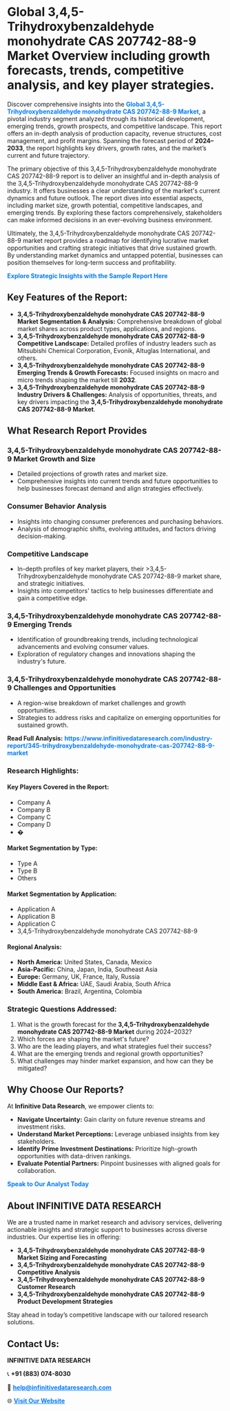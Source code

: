 <h1>Global 3,4,5-Trihydroxybenzaldehyde monohydrate CAS 207742-88-9 Market Overview including growth forecasts, trends, competitive analysis, and key player strategies.</h1>
<p>
Discover comprehensive insights into the 
<a href="https://www.infinitivedataresearch.com/industry-report/345-trihydroxybenzaldehyde-monohydrate-cas-207742-88-9-market" rel="dofollow" style="color: #007BFF; text-decoration: none;"><strong>Global 3,4,5-Trihydroxybenzaldehyde monohydrate CAS 207742-88-9 Market</strong></a>, a pivotal industry segment analyzed through its historical development, emerging trends, growth prospects, and competitive landscape. This report offers an in-depth analysis of production capacity, revenue structures, cost management, and profit margins. Spanning the forecast period of <strong>2024–2033</strong>, the report highlights key drivers, growth rates, and the market’s current and future trajectory.
</p>
<p>
The primary objective of this 3,4,5-Trihydroxybenzaldehyde monohydrate CAS 207742-88-9 report is to deliver an insightful and in-depth analysis of the 3,4,5-Trihydroxybenzaldehyde monohydrate CAS 207742-88-9 industry. It offers businesses a clear understanding of the market's current dynamics and future outlook. The report dives into essential aspects, including market size, growth potential, competitive landscapes, and emerging trends. By exploring these factors comprehensively, stakeholders can make informed decisions in an ever-evolving business environment.
</p>
<p>
Ultimately, the 3,4,5-Trihydroxybenzaldehyde monohydrate CAS 207742-88-9 market report provides a roadmap for identifying lucrative market opportunities and crafting strategic initiatives that drive sustained growth. By understanding market dynamics and untapped potential, businesses can position themselves for long-term success and profitability.
</p>
<p>
<a href="https://www.infinitivedataresearch.com/request-sample/reportId=102340" style="color: #007BFF; text-decoration: none;"><strong>Explore Strategic Insights with the Sample Report Here</strong></a>
</p>

<h2>Key Features of the Report:</h2>
<ul>
<li><strong>3,4,5-Trihydroxybenzaldehyde monohydrate CAS 207742-88-9 Market Segmentation & Analysis:</strong> Comprehensive breakdown of global market shares across product types, applications, and regions.</li>
<li><strong>3,4,5-Trihydroxybenzaldehyde monohydrate CAS 207742-88-9 Competitive Landscape:</strong> Detailed profiles of industry leaders such as Mitsubishi Chemical Corporation, Evonik, Altuglas International, and others.</li>
<li><strong>3,4,5-Trihydroxybenzaldehyde monohydrate CAS 207742-88-9 Emerging Trends & Growth Forecasts:</strong> Focused insights on macro and micro trends shaping the market till <strong>2032</strong>.</li>
<li><strong>3,4,5-Trihydroxybenzaldehyde monohydrate CAS 207742-88-9 Industry Drivers & Challenges:</strong> Analysis of opportunities, threats, and key drivers impacting the <strong>3,4,5-Trihydroxybenzaldehyde monohydrate CAS 207742-88-9 Market</strong>.</li>
</ul>

<h2>What Research Report Provides</h2>
<h3>3,4,5-Trihydroxybenzaldehyde monohydrate CAS 207742-88-9 Market Growth and Size</h3>
<ul>
<li>Detailed projections of growth rates and market size.</li>
<li>Comprehensive insights into current trends and future opportunities to help businesses forecast demand and align strategies effectively.</li>
</ul>

<h3>Consumer Behavior Analysis</h3>
<ul>
<li>Insights into changing consumer preferences and purchasing behaviors.</li>
<li>Analysis of demographic shifts, evolving attitudes, and factors driving decision-making.</li>
</ul>

<h3>Competitive Landscape</h3>
<ul>
<li>In-depth profiles of key market players, their >3,4,5-Trihydroxybenzaldehyde monohydrate CAS 207742-88-9 market share, and strategic initiatives.</li>
<li>Insights into competitors' tactics to help businesses differentiate and gain a competitive edge.</li>
</ul>

<h3>3,4,5-Trihydroxybenzaldehyde monohydrate CAS 207742-88-9 Emerging Trends</h3>
<ul>
<li>Identification of groundbreaking trends, including technological advancements and evolving consumer values.</li>
<li>Exploration of regulatory changes and innovations shaping the industry's future.</li>
</ul>

<h3>3,4,5-Trihydroxybenzaldehyde monohydrate CAS 207742-88-9 Challenges and Opportunities</h3>
<ul>
<li>A region-wise breakdown of market challenges and growth opportunities.</li>
<li>Strategies to address risks and capitalize on emerging opportunities for sustained growth.</li>
</ul>
<p><strong>Read Full Analysis:</strong> <a href="https://www.infinitivedataresearch.com/industry-report/345-trihydroxybenzaldehyde-monohydrate-cas-207742-88-9-market" rel="dofollow" style="color: #007BFF; text-decoration: none;"><strong>https://www.infinitivedataresearch.com/industry-report/345-trihydroxybenzaldehyde-monohydrate-cas-207742-88-9-market</strong></a></p>
<h3>Research Highlights:</h3>
<h4>Key Players Covered in the Report:</h4>
<ul><li>Company A</li><li>Company B</li><li>Company C</li><li>Company D</li><li>�</li></ul>
<h4>Market Segmentation by Type:</h4>
<ul><li>Type A</li><li>Type B</li><li>Others</li></ul>
<h4>Market Segmentation by Application:</h4>
<ul><li>Application A</li><li>Application B</li><li>Application C</li><li>3,4,5-Trihydroxybenzaldehyde monohydrate CAS 207742-88-9</li></ul>

<h4>Regional Analysis:</h4>
<ul>
<li><strong>North America:</strong> United States, Canada, Mexico</li>
<li><strong>Asia-Pacific:</strong> China, Japan, India, Southeast Asia</li>
<li><strong>Europe:</strong> Germany, UK, France, Italy, Russia</li>
<li><strong>Middle East & Africa:</strong> UAE, Saudi Arabia, South Africa</li>
<li><strong>South America:</strong> Brazil, Argentina, Colombia</li>
</ul>

<h3>Strategic Questions Addressed:</h3>
<ol>
<li>What is the growth forecast for the <strong>3,4,5-Trihydroxybenzaldehyde monohydrate CAS 207742-88-9 Market</strong> during 2024–2032?</li>
<li>Which forces are shaping the market's future?</li>
<li>Who are the leading players, and what strategies fuel their success?</li>
<li>What are the emerging trends and regional growth opportunities?</li>
<li>What challenges may hinder market expansion, and how can they be mitigated?</li>
</ol>

<h2>Why Choose Our Reports?</h2>
<p>At <strong>Infinitive Data Research</strong>, we empower clients to:</p>
<ul>
<li><strong>Navigate Uncertainty:</strong> Gain clarity on future revenue streams and investment risks.</li>
<li><strong>Understand Market Perceptions:</strong> Leverage unbiased insights from key stakeholders.</li>
<li><strong>Identify Prime Investment Destinations:</strong> Prioritize high-growth opportunities with data-driven rankings.</li>
<li><strong>Evaluate Potential Partners:</strong> Pinpoint businesses with aligned goals for collaboration.</li>
</ul>
<p><a href="https://www.infinitivedataresearch.com/industry-report/345-trihydroxybenzaldehyde-monohydrate-cas-207742-88-9-market" rel="dofollow" style="color: #007BFF; text-decoration: none;"><strong>Speak to Our Analyst Today</strong></a></p>

<h2>About INFINITIVE DATA RESEARCH</h2>
<p>We are a trusted name in market research and advisory services, delivering actionable insights and strategic support to businesses across diverse industries. Our expertise lies in offering:</p>
<ul>
<li><strong>3,4,5-Trihydroxybenzaldehyde monohydrate CAS 207742-88-9 Market Sizing and Forecasting</strong></li>
<li><strong>3,4,5-Trihydroxybenzaldehyde monohydrate CAS 207742-88-9 Competitive Analysis</strong></li>
<li><strong>3,4,5-Trihydroxybenzaldehyde monohydrate CAS 207742-88-9 Customer Research</strong></li>
<li><strong>3,4,5-Trihydroxybenzaldehyde monohydrate CAS 207742-88-9 Product Development Strategies</strong></li>
</ul>
<p>Stay ahead in today’s competitive landscape with our tailored research solutions.</p>

<h2>Contact Us:</h2>
<p><strong>INFINITIVE DATA RESEARCH</strong></p>
<p>📞 <strong>+91 (883) 074-8030</strong></p>
<p>📧 <strong><a href="mailto:help@infinitivedataresearch.com" style="color: #007BFF;">help@infinitivedataresearch.com</a></strong></p>
<p>🌐 <strong><a href="https://www.infinitivedataresearch.com" rel="dofollow" style="color: #007BFF;">Visit Our Website</a></strong></p>